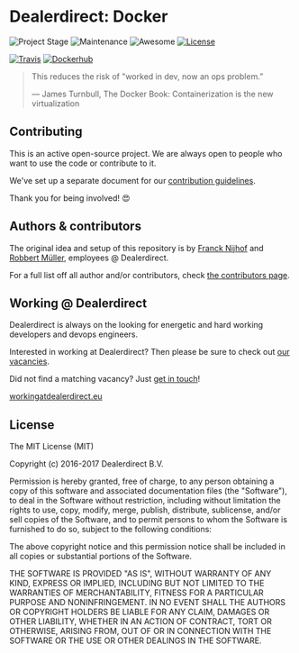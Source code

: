 # Dealerdirect: Docker

![Project Stage][project-stage-shield]
![Maintenance][maintenance-shield]
![Awesome][awesome-shield]
[![License][license-shield]](LICENSE.md)

[![Travis][travis-shield]][travis]
[![Dockerhub][dockerhub-shield]][dockerhub]

> This reduces the risk of "worked in dev, now an ops problem.”
>
> ― James Turnbull, The Docker Book: Containerization is the new virtualization

## Contributing

This is an active open-source project. We are always open to people who want to
use the code or contribute to it.

We've set up a separate document for our [contribution guidelines](CONTRIBUTING.md).

Thank you for being involved! :heart_eyes:

## Authors & contributors

The original idea and setup of this repository is by [Franck Nijhof][frenck] and
[Robbert Müller][mjrider], employees @ Dealerdirect.

For a full list off all author and/or contributors, check [the contributors page][contributors].

## Working @ Dealerdirect

Dealerdirect is always on the looking for energetic and hard working developers
and devops engineers.

Interested in working at Dealerdirect?
Then please be sure to check out [our vacancies][vacancies].

Did not find a matching vacancy? Just [get in touch][get-in-touch]!

[workingatdealerdirect.eu][workingatdealerdirecteu]

## License

The MIT License (MIT)

Copyright (c) 2016-2017 Dealerdirect B.V.

Permission is hereby granted, free of charge, to any person obtaining a copy
of this software and associated documentation files (the "Software"), to deal
in the Software without restriction, including without limitation the rights
to use, copy, modify, merge, publish, distribute, sublicense, and/or sell
copies of the Software, and to permit persons to whom the Software is
furnished to do so, subject to the following conditions:

The above copyright notice and this permission notice shall be included in
all copies or substantial portions of the Software.

THE SOFTWARE IS PROVIDED "AS IS", WITHOUT WARRANTY OF ANY KIND, EXPRESS OR
IMPLIED, INCLUDING BUT NOT LIMITED TO THE WARRANTIES OF MERCHANTABILITY,
FITNESS FOR A PARTICULAR PURPOSE AND NONINFRINGEMENT.  IN NO EVENT SHALL THE
AUTHORS OR COPYRIGHT HOLDERS BE LIABLE FOR ANY CLAIM, DAMAGES OR OTHER
LIABILITY, WHETHER IN AN ACTION OF CONTRACT, TORT OR OTHERWISE, ARISING FROM,
OUT OF OR IN CONNECTION WITH THE SOFTWARE OR THE USE OR OTHER DEALINGS IN
THE SOFTWARE.

[awesome-shield]: https://img.shields.io/badge/awesome%3F-yes-brightgreen.svg
[contributors]: https://github.com/dealerdirect/docker/graphs/contributors
[dockerhub-shield]: https://img.shields.io/badge/Dockerhub-dealerdirect-blue.svg
[dockerhub]: https://hub.docker.com/u/dealerdirect/
[frenck]: https://github.com/frenck
[get-in-touch]: http://workingatdealerdirect.eu/open-sollicitatie/
[license-shield]: https://img.shields.io/github/license/dealerdirect/docker.svg
[maintenance-shield]: https://img.shields.io/maintenance/yes/2017.svg
[mjrider]: https://github.com/mjrider
[project-stage-shield]: https://img.shields.io/badge/Project%20Stage-Experimental-yellow.svg
[travis-shield]: https://img.shields.io/travis/DealerDirect/docker.svg
[travis]: https://travis-ci.org/DealerDirect/docker
[vacancies]: http://workingatdealerdirect.eu/?post_type=vacancy&s=&department=99
[workingatdealerdirecteu]: http://www.workingatdealerdirect.eu
